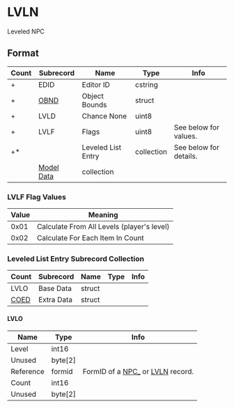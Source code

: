 LVLN
====

Leveled NPC

## Format

Count | Subrecord | Name | Type | Info
------|-------|------|------|-----
+ | EDID | Editor ID | cstring |
+ | [OBND](Fields/OBND.md) | Object Bounds | struct |
+ | LVLD | Chance None | uint8 |
+ | LVLF | Flags | uint8 | See below for values.
+* | | Leveled List Entry | collection | See below for details.
 | | [Model Data](Fields/Model.md) | collection |

### LVLF Flag Values

Value | Meaning
------|--------
0x01 | Calculate From All Levels (player's level)
0x02 | Calculate For Each Item In Count

### Leveled List Entry Subrecord Collection

Count | Subrecord | Name | Type | Info
------|-------|------|------|-----
 | LVLO | Base Data | struct |
 | [COED](Fields/COED.md) | Extra Data | struct |
 
#### LVLO

Name | Type | Info
-----|------|-----
Level | int16 |
Unused | byte[2] |
Reference | formid | FormID of a [NPC_](NPC_.md) or [LVLN](LVLN.md) record.
Count | int16 |
Unused | byte[2] |
